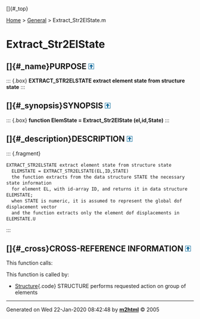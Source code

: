 []{#_top}

<div>

[Home](../FEDEASLab.html) \> [General](FEDEASLab.html) \>
Extract_Str2ElState.m

</div>

# Extract_Str2ElState

## []{#_name}PURPOSE [![\^](../up.png)](#_top)

::: {.box}
**EXTRACT_STR2ELSTATE extract element state from structure state**
:::

## []{#_synopsis}SYNOPSIS [![\^](../up.png)](#_top)

::: {.box}
**function ElemState = Extract_Str2ElState (el,id,State)**
:::

## []{#_description}DESCRIPTION [![\^](../up.png)](#_top)

::: {.fragment}
``` {.comment}
EXTRACT_STR2ELSTATE extract element state from structure state
  ELEMSTATE = EXTRACT_STR2ELSTATE(EL,ID,STATE)
  the function extracts from the data structure STATE the necessary state information
  for element EL, with id-array ID, and returns it in data structure ELEMSTATE;
  when STATE is numeric, it is assumed to represent the global dof displacement vector
  and the function extracts only the element dof displacements in ELEMSTATE.U
```
:::

## []{#_cross}CROSS-REFERENCE INFORMATION [![\^](../up.png)](#_top)

This function calls:

This function is called by:

-   [Structure](Structure.html "function Resp = Structure (action,Model,ElemData,State,ElemList)"){.code}
    STRUCTURE performs requested action on group of elements

------------------------------------------------------------------------

Generated on Wed 22-Jan-2020 08:42:48 by
**[m2html](http://www.artefact.tk/software/matlab/m2html/ "Matlab Documentation in HTML")**
© 2005
